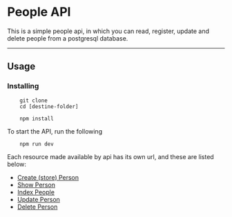 # **People API**

This is a simple people api, in which you can read, register, update and delete people from a postgresql database.
 
 ----
 
 ## Usage
 ### Installing
```` 
	git clone 
	cd [destine-folder]
```` 
````
	npm install
````
To start the API, run the following 
````
	npm run dev
````
 Each resource made available by api has its own url, and these are listed below:

-  [Create (store) Person](/backend/documentation/storePerson.md)
-  [Show Person](/backend/documentation/showPerson.md)
-  [Index People](/backend/documentation/indexPeople.md)
-  [Update Person](/backend/documentation/updatePerson.md)
-  [Delete Person](/backend/documentation/deletePerson.md)

